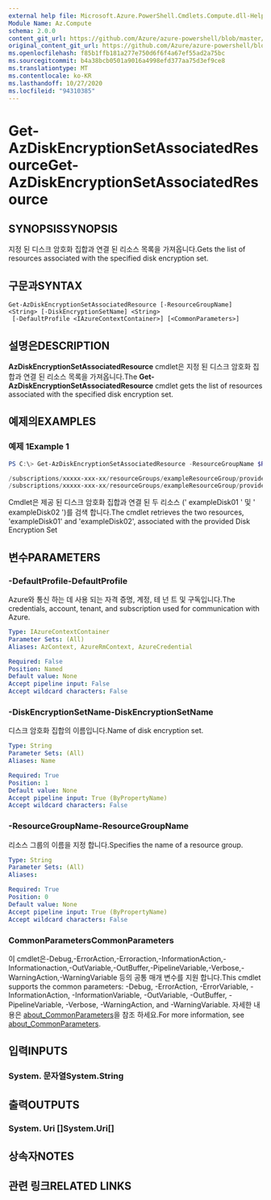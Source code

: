 ```yaml
---
external help file: Microsoft.Azure.PowerShell.Cmdlets.Compute.dll-Help.xml
Module Name: Az.Compute
schema: 2.0.0
content_git_url: https://github.com/Azure/azure-powershell/blob/master/src/Compute/Compute/help/Get-AzDiskEncryptionSetAssociatedResource.md
original_content_git_url: https://github.com/Azure/azure-powershell/blob/master/src/Compute/Compute/help/Get-AzDiskEncryptionSetAssociatedResource.md
ms.openlocfilehash: f85b1ffb181a277e750d6f6f4a67ef55ad2a75bc
ms.sourcegitcommit: b4a38bcb0501a9016a4998efd377aa75d3ef9ce8
ms.translationtype: MT
ms.contentlocale: ko-KR
ms.lasthandoff: 10/27/2020
ms.locfileid: "94310385"
---
```

# <span data-ttu-id="cea3f-101">Get-AzDiskEncryptionSetAssociatedResource</span><span class="sxs-lookup"><span data-stu-id="cea3f-101">Get-AzDiskEncryptionSetAssociatedResource</span></span>

## <span data-ttu-id="cea3f-102">SYNOPSIS</span><span class="sxs-lookup"><span data-stu-id="cea3f-102">SYNOPSIS</span></span>
<span data-ttu-id="cea3f-103">지정 된 디스크 암호화 집합과 연결 된 리소스 목록을 가져옵니다.</span><span class="sxs-lookup"><span data-stu-id="cea3f-103">Gets the list of resources associated with the specified disk encryption set.</span></span>

## <span data-ttu-id="cea3f-104">구문과</span><span class="sxs-lookup"><span data-stu-id="cea3f-104">SYNTAX</span></span>

```
Get-AzDiskEncryptionSetAssociatedResource [-ResourceGroupName] <String> [-DiskEncryptionSetName] <String>
 [-DefaultProfile <IAzureContextContainer>] [<CommonParameters>]
```

## <span data-ttu-id="cea3f-105">설명은</span><span class="sxs-lookup"><span data-stu-id="cea3f-105">DESCRIPTION</span></span>
<span data-ttu-id="cea3f-106">**AzDiskEncryptionSetAssociatedResource** cmdlet은 지정 된 디스크 암호화 집합과 연결 된 리소스 목록을 가져옵니다.</span><span class="sxs-lookup"><span data-stu-id="cea3f-106">The **Get-AzDiskEncryptionSetAssociatedResource** cmdlet gets the list of resources associated with the specified disk encryption set.</span></span>

## <span data-ttu-id="cea3f-107">예제의</span><span class="sxs-lookup"><span data-stu-id="cea3f-107">EXAMPLES</span></span>

### <span data-ttu-id="cea3f-108">예제 1</span><span class="sxs-lookup"><span data-stu-id="cea3f-108">Example 1</span></span>
```powershell
PS C:\> Get-AzDiskEncryptionSetAssociatedResource -ResourceGroupName $RGname -DiskEncryptionSetName $diskEncryptionSetName

/subscriptions/xxxxx-xxx-xx/resourceGroups/exampleResourceGroup/providers/Microsoft.Compute/disks/exampleDisk01
/subscriptions/xxxxx-xxx-xx/resourceGroups/exampleResourceGroup/providers/Microsoft.Compute/disks/exmapleDisk02
```

<span data-ttu-id="cea3f-109">Cmdlet은 제공 된 디스크 암호화 집합과 연결 된 두 리소스 (' exampleDisk01 ' 및 ' exampleDisk02 ')를 검색 합니다.</span><span class="sxs-lookup"><span data-stu-id="cea3f-109">The cmdlet retrieves the two resources, 'exampleDisk01' and 'exampleDisk02', associated with the provided Disk Encryption Set</span></span>

## <span data-ttu-id="cea3f-110">변수</span><span class="sxs-lookup"><span data-stu-id="cea3f-110">PARAMETERS</span></span>

### <span data-ttu-id="cea3f-111">-DefaultProfile</span><span class="sxs-lookup"><span data-stu-id="cea3f-111">-DefaultProfile</span></span>
<span data-ttu-id="cea3f-112">Azure와 통신 하는 데 사용 되는 자격 증명, 계정, 테 넌 트 및 구독입니다.</span><span class="sxs-lookup"><span data-stu-id="cea3f-112">The credentials, account, tenant, and subscription used for communication with Azure.</span></span>

```yaml
Type: IAzureContextContainer
Parameter Sets: (All)
Aliases: AzContext, AzureRmContext, AzureCredential

Required: False
Position: Named
Default value: None
Accept pipeline input: False
Accept wildcard characters: False
```

### <span data-ttu-id="cea3f-113">-DiskEncryptionSetName</span><span class="sxs-lookup"><span data-stu-id="cea3f-113">-DiskEncryptionSetName</span></span>
<span data-ttu-id="cea3f-114">디스크 암호화 집합의 이름입니다.</span><span class="sxs-lookup"><span data-stu-id="cea3f-114">Name of disk encryption set.</span></span>

```yaml
Type: String
Parameter Sets: (All)
Aliases: Name

Required: True
Position: 1
Default value: None
Accept pipeline input: True (ByPropertyName)
Accept wildcard characters: False
```

### <span data-ttu-id="cea3f-115">-ResourceGroupName</span><span class="sxs-lookup"><span data-stu-id="cea3f-115">-ResourceGroupName</span></span>
<span data-ttu-id="cea3f-116">리소스 그룹의 이름을 지정 합니다.</span><span class="sxs-lookup"><span data-stu-id="cea3f-116">Specifies the name of a resource group.</span></span>

```yaml
Type: String
Parameter Sets: (All)
Aliases:

Required: True
Position: 0
Default value: None
Accept pipeline input: True (ByPropertyName)
Accept wildcard characters: False
```

### <span data-ttu-id="cea3f-117">CommonParameters</span><span class="sxs-lookup"><span data-stu-id="cea3f-117">CommonParameters</span></span>
<span data-ttu-id="cea3f-118">이 cmdlet은-Debug,-ErrorAction,-Erroraction,-InformationAction,-Informationaction,-OutVariable,-OutBuffer,-PipelineVariable,-Verbose,-WarningAction,-WarningVariable 등의 공통 매개 변수를 지원 합니다.</span><span class="sxs-lookup"><span data-stu-id="cea3f-118">This cmdlet supports the common parameters: -Debug, -ErrorAction, -ErrorVariable, -InformationAction, -InformationVariable, -OutVariable, -OutBuffer, -PipelineVariable, -Verbose, -WarningAction, and -WarningVariable.</span></span> <span data-ttu-id="cea3f-119">자세한 내용은 [about_CommonParameters](http://go.microsoft.com/fwlink/?LinkID=113216)을 참조 하세요.</span><span class="sxs-lookup"><span data-stu-id="cea3f-119">For more information, see [about_CommonParameters](http://go.microsoft.com/fwlink/?LinkID=113216).</span></span>

## <span data-ttu-id="cea3f-120">입력</span><span class="sxs-lookup"><span data-stu-id="cea3f-120">INPUTS</span></span>

### <span data-ttu-id="cea3f-121">System. 문자열</span><span class="sxs-lookup"><span data-stu-id="cea3f-121">System.String</span></span>

## <span data-ttu-id="cea3f-122">출력</span><span class="sxs-lookup"><span data-stu-id="cea3f-122">OUTPUTS</span></span>

### <span data-ttu-id="cea3f-123">System. Uri []</span><span class="sxs-lookup"><span data-stu-id="cea3f-123">System.Uri[]</span></span>

## <span data-ttu-id="cea3f-124">상속자</span><span class="sxs-lookup"><span data-stu-id="cea3f-124">NOTES</span></span>

## <span data-ttu-id="cea3f-125">관련 링크</span><span class="sxs-lookup"><span data-stu-id="cea3f-125">RELATED LINKS</span></span>
